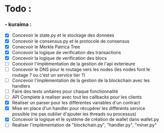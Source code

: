 # Todo :
### - kuraima :
- [x] Concevoir le state.py et le stockage des données
- [x] Concevoir le consensus.py et le protocole de consensus
- [x] Conecvoir le Merkle Patrica Tree
- [x] Concevoir la logique de verification des transactions
- [x] Concevoir la logique de verification des blocs
- [ ] Concevoir l'implémentation de la gestion de l'api exterieure
- [ ] Concevoir le DNS pour le routage vers les nodes (les nodes font le routage ? ou c'est un service tier ?)
- [ ] Concevoir l'implémentation de la gestion de la blockchain avec les handlers
- [ ] Faire des tests unitaires pour chaque fonctionnalité
- [ ] API Complete à realiser avec tout les callbacks pour les clients
- [x] Réaliser un parser pour les différentes variables d'un contract
- [x] Mise en place d'un handler pour récupérer les différents service possible (ne pas oublier d'ajouter les threads ou processus)
- [x] Concevoir la logique et le système de création de wallet dans wallet.py
- [ ] Realiser l'implémentation de "blockchain.py", "handler.py", "miner.py"

